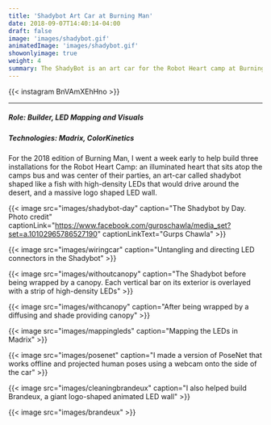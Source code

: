 ```yaml
---
title: 'Shadybot Art Car at Burning Man'
date: 2018-09-07T14:40:14-04:00
draft: false
image: 'images/shadybot.gif'
animatedImage: 'images/shadybot.gif'
showonlyimage: true
weight: 4
summary: The ShadyBot is an art car for the Robot Heart camp at Burning man.   It is shaped like a fish whos features provide a shady lounge and deck for spectactors, and at night has LEDs that project across its diffused surface. At the 2018 event, I helped build it, wire its LEDs, and was responsible for mapping and programming the visuals.
---
```


{{< instagram BnVAmXEhHno >}}

---

##### Role: Builder, LED Mapping and Visuals

##### Technologies: Madrix, ColorKinetics

For the 2018 edition of Burning Man, I went a week early to help build three installations for the Robot Heart Camp:
an illuminated heart that sits atop the camps bus and was center of their parties, an art-car called shadybot shaped like a fish with high-density LEDs that would drive around the desert, and a massive logo shaped LED wall.

{{< image src="images/shadybot-day" caption="The Shadybot by Day. Photo credit" captionLink="https://www.facebook.com/gurpschawla/media_set?set=a.10102965786527190" captionLinkText="Gurps Chawla" >}}

{{< image src="images/wiringcar" caption="Untangling and directing LED connectors in the Shadybot" >}}

{{< image src="images/withoutcanopy" caption="The Shadybot before being wrapped by a canopy.  Each vertical bar on its exterior is overlayed with a strip of high-density LEDs" >}}

{{< image src="images/withcanopy" caption="After being wrapped by a diffusing and shade providing canopy" >}}

{{< image src="images/mappingleds" caption="Mapping the LEDs in Madrix" >}}

{{< image src="images/posenet" caption="I made a version of PoseNet that works offline and projected human poses using a webcam onto the side of the car" >}}

{{< image src="images/cleaningbrandeux" caption="I also helped build Brandeux, a giant logo-shaped animated LED wall" >}}

{{< image src="images/brandeux" >}}
